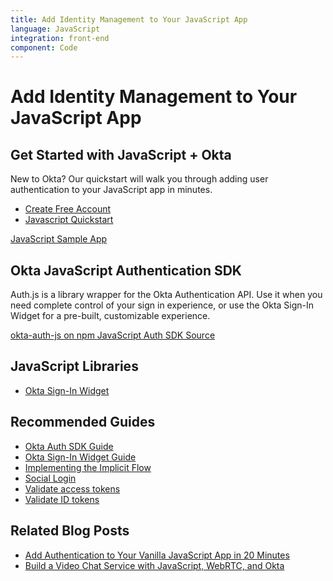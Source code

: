 ```yaml
---
title: Add Identity Management to Your JavaScript App
language: JavaScript
integration: front-end
component: Code
---
```


# <i class='icon-48 docsPage code-javascript'></i> Add Identity Management to Your JavaScript App

## Get Started with JavaScript + Okta

New to Okta? Our quickstart will walk you through adding user authentication to your JavaScript app in minutes.

<ul class='language-ctas'>
	<li>
		<a href='https://developer.okta.com/signup/' class='Button--red' data-proofer-ignore>
			<span>Create Free Account</span>
		</a>
	</li>
	<li>
		<a href='/quickstart/#/widget' class='Button--blue' data-proofer-ignore>
			<span>Javascript Quickstart</span>
		</a>
	</li>
</ul>

<a href='https://github.com/okta/samples-nodejs-express-4/tree/master/custom-login'>
	<span class='fa fa-github'></span> <span>JavaScript Sample App</span>
</a>

## Okta JavaScript Authentication SDK

Auth.js is a library wrapper for the Okta Authentication API. Use it when you need complete control of your sign in experience, or use the Okta Sign-In Widget for a pre-built, customizable experience.

<a href='https://www.npmjs.com/package/@okta/okta-auth-js' class="language-reference">
	<span class='icon download-16'></span> <span>okta-auth-js on npm</span>
</a>

<a href='https://github.com/okta/okta-auth-js'>
	<span class='fa fa-github'></span> <span>JavaScript Auth SDK Source</span>
</a>

## JavaScript Libraries

<ul class="language-libraries">
	<li>
		<i class='fa fa-github'></i>
		<a href="https://github.com/okta/okta-signin-widget">
			<span>Okta Sign-In Widget</span>
		</a>
	</li>
</ul>

## Recommended Guides


- [Okta Auth SDK Guide](/code/javascript/okta_auth_sdk/)
- [Okta Sign-In Widget Guide](/code/javascript/okta_sign-in_widget/)
- [Implementing the Implicit Flow](/authentication-guide/implementing-authentication/implicit/)
- [Social Login](/docs/concepts/social-login/)
- [Validate access tokens](/docs/guides/validate-access-tokens)
- [Validate ID tokens](/docs/guides/validate-id-tokens)

## Related Blog Posts


- [Add Authentication to Your Vanilla JavaScript App in 20 Minutes](/blog/2018/06/05/authentication-vanilla-js)
- [Build a Video Chat Service with JavaScript, WebRTC, and Okta](/blog/2018/05/08/build-video-chat-app-with-javascript-webrtc-and-okta)


